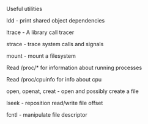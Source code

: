 Useful utilities

ldd - print shared object dependencies

ltrace - A library call tracer

strace - trace system calls and signals

mount - mount a filesystem


Read /proc/* for information about running processes

Read /proc/cpuinfo for info about cpu

open, openat, creat - open and possibly create a file

lseek - reposition read/write file offset

fcntl - manipulate file descriptor




